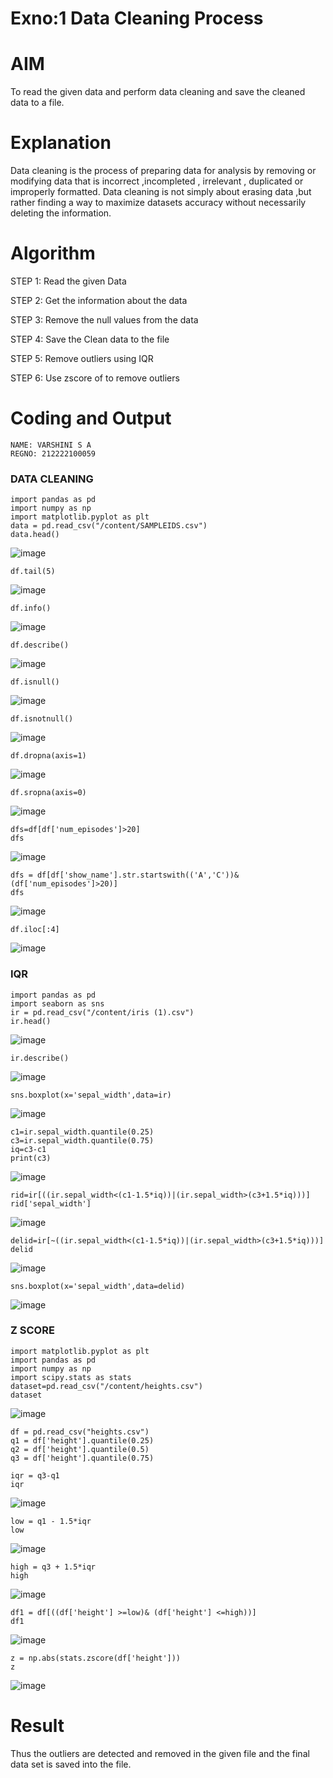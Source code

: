 # Exno:1  Data Cleaning Process

# AIM
To read the given data and perform data cleaning and save the cleaned data to a file.

# Explanation
Data cleaning is the process of preparing data for analysis by removing or modifying data that is incorrect ,incompleted , irrelevant , duplicated or improperly formatted. Data cleaning is not simply about erasing data ,but rather finding a way to maximize datasets accuracy without necessarily deleting the information.

# Algorithm
STEP 1: Read the given Data

STEP 2: Get the information about the data

STEP 3: Remove the null values from the data

STEP 4: Save the Clean data to the file

STEP 5: Remove outliers using IQR

STEP 6: Use zscore of to remove outliers

# Coding and Output
```
NAME: VARSHINI S A
REGNO: 212222100059
```
### DATA CLEANING
```
import pandas as pd
import numpy as np
import matplotlib.pyplot as plt
data = pd.read_csv("/content/SAMPLEIDS.csv")
data.head()
```
![image](https://github.com/Prasannalakshmiganesan/exno1/assets/118610231/9b7277b9-d81d-429a-a4ae-8857adc5bfde)


```
df.tail(5)
```
![image](https://github.com/Prasannalakshmiganesan/exno1/assets/118610231/6013156a-abaa-462a-89b7-11f1340c4321)

```
df.info()
```
![image](https://github.com/Prasannalakshmiganesan/exno1/assets/118610231/255de48d-3de0-488a-9e7e-8fd396d52097)

```
df.describe()
```
![image](https://github.com/Prasannalakshmiganesan/exno1/assets/118610231/2a711358-2dec-4e57-ad25-d85a4c7dfb90)

```
df.isnull()
```
![image](https://github.com/Prasannalakshmiganesan/exno1/assets/118610231/7844d1be-4a82-483d-a670-400467d2c971)

```
df.isnotnull()
```
![image](https://github.com/Prasannalakshmiganesan/exno1/assets/118610231/b43b7b1c-28aa-48e1-993d-f172e015ac72)

```
df.dropna(axis=1)
```
![image](https://github.com/Prasannalakshmiganesan/exno1/assets/118610231/c9fb651e-9556-4c13-a724-006c01bebdc7)

```
df.sropna(axis=0)
```
![image](https://github.com/Prasannalakshmiganesan/exno1/assets/118610231/a3b7f55e-44b9-43d1-9b3e-5d242b3a5528)

```
dfs=df[df['num_episodes']>20]
dfs
```
![image](https://github.com/Prasannalakshmiganesan/exno1/assets/118610231/da9df13b-a077-461d-9f38-6ac288cdc138)

```
dfs = df[df['show_name'].str.startswith(('A','C'))&(df['num_episodes']>20)]
dfs
```
![image](https://github.com/Prasannalakshmiganesan/exno1/assets/118610231/370c97a9-28e9-43b4-8eda-1f3f8c5a8ec6)

```
df.iloc[:4]
```
![image](https://github.com/Prasannalakshmiganesan/exno1/assets/118610231/9c2f288f-6d63-4d93-87f7-14bbedaf2750)

### IQR

```
import pandas as pd
import seaborn as sns
ir = pd.read_csv("/content/iris (1).csv")
ir.head()
```

![image](https://github.com/VARSHINI22009118/exno1/assets/119401150/463a388d-f7fc-49b3-931e-6baeabc925a9)

```
ir.describe()
```
![image](https://github.com/VARSHINI22009118/exno1/assets/119401150/59541e03-224b-4ade-b2d6-12788f594151)

```
sns.boxplot(x='sepal_width',data=ir)
```
![image](https://github.com/VARSHINI22009118/exno1/assets/119401150/225999cc-b26e-4c1a-8dc2-9d396429fb14)

```
c1=ir.sepal_width.quantile(0.25)
c3=ir.sepal_width.quantile(0.75)
iq=c3-c1
print(c3)
```
![image](https://github.com/VARSHINI22009118/exno1/assets/119401150/73e38aca-82dc-412c-a190-adff11aabcc5)

```
rid=ir[((ir.sepal_width<(c1-1.5*iq))|(ir.sepal_width>(c3+1.5*iq)))]
rid['sepal_width']
```
![image](https://github.com/VARSHINI22009118/exno1/assets/119401150/0f155fa8-e20e-4757-9353-4050a7d3cc93)
```
delid=ir[~((ir.sepal_width<(c1-1.5*iq))|(ir.sepal_width>(c3+1.5*iq)))]
delid
```
![image](https://github.com/VARSHINI22009118/exno1/assets/119401150/7aa2c415-a407-458d-859c-14bc5e62763e)
```
sns.boxplot(x='sepal_width',data=delid)
```

![image](https://github.com/VARSHINI22009118/exno1/assets/119401150/2d6cdad6-d734-45a7-8129-4d69835f0449)

### Z SCORE
```
import matplotlib.pyplot as plt
import pandas as pd
import numpy as np
import scipy.stats as stats
dataset=pd.read_csv("/content/heights.csv")
dataset
```
![image](https://github.com/VARSHINI22009118/exno1/assets/119401150/2a76d30f-036a-49f5-9764-99dd2e5410a1)

```
df = pd.read_csv("heights.csv")
q1 = df['height'].quantile(0.25)
q2 = df['height'].quantile(0.5)
q3 = df['height'].quantile(0.75)
```
```
iqr = q3-q1
iqr
```
![image](https://github.com/VARSHINI22009118/exno1/assets/119401150/abd34004-f936-4ac1-8d0f-f7390f459771)

```
low = q1 - 1.5*iqr
low
```
![image](https://github.com/VARSHINI22009118/exno1/assets/119401150/fb9c6f0e-ff7c-4c72-8119-3d8b75b64673)

```
high = q3 + 1.5*iqr
high
```
![image](https://github.com/VARSHINI22009118/exno1/assets/119401150/fba2ca9d-90b1-4ed1-a6fc-d1a1d5682a68)

```
df1 = df[((df['height'] >=low)& (df['height'] <=high))]
df1
```
![image](https://github.com/VARSHINI22009118/exno1/assets/119401150/48630c8d-186d-4e4c-b8fa-518d63c0f3f1)
```
z = np.abs(stats.zscore(df['height']))
z
```
![image](https://github.com/VARSHINI22009118/exno1/assets/119401150/7064433b-2251-44c4-8dae-748ea09c4b14)


# Result

Thus the outliers are detected and removed in the given file and the final data set is saved into the file.
